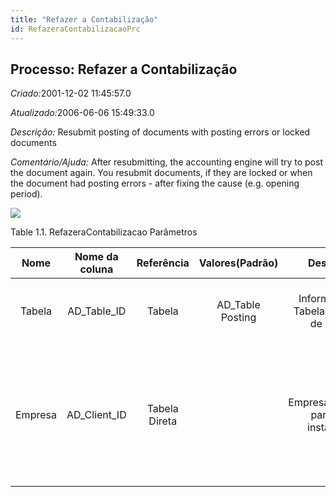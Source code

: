 ```yaml
---
title: "Refazer a Contabilização"
id: RefazeraContabilizacaoPrc
---
```

<div id="d193288e1" class="section chapter">

<div class="titlepage">

<div>

<div>

## Processo: Refazer a Contabilização

</div>

</div>

</div>

<span class="emphasis"> *Criado:*</span>2001-12-02 11:45:57.0

<span class="emphasis">*Atualizado:*</span>2006-06-06 15:49:33.0

<span class="emphasis"> *Descrição:* </span>Resubmit posting of
documents with posting errors or locked documents

<span class="emphasis"> *Comentário/Ajuda:* </span>After resubmitting,
the accounting engine will try to post the document again. You resubmit
documents, if they are locked or when the document had posting errors -
after fixing the cause (e.g. opening period).

![](/img/manual/RefazeraContabilizacao.png)

<div id="d193288e22" class="table">

<div class="table-title">

Table 1.1. RefazeraContabilizacao
Parâmetros

</div>

<div class="table-contents">

|  Nome   | Nome da coluna |  Referência   |  Valores(Padrão)  |                Descrição                |                                                                            Comentário/Ajuda                                                                            |
| :-----: | :------------: | :-----------: | :---------------: | :-------------------------------------: | :--------------------------------------------------------------------------------------------------------------------------------------------------------------------: |
| Tabela  | AD\_Table\_ID  |    Tabela     | AD\_Table Posting | Informação da Tabela no Banco de Dados  |                                                A Tabela no Banco de Dados fornece informações das Definições da Tabela.                                                |
| Empresa | AD\_Client\_ID | Tabela Direta |                   | Empresa/Locatário para esta instalação. | Uma Empresa é uma Companhia ou uma Entidade Legal (pessoa jurídica). Dados não podem ser compartilhados entre Empresas. Locatário é um sinônimo para Empresa (Client). |

</div>

</div>

  

</div>
